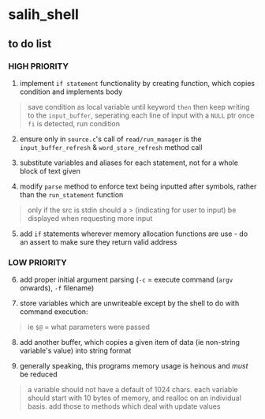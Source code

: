 # salih_shell
## to do list

### HIGH PRIORITY
1. implement `if statement` functionality by creating function, which copies condition and implements body
> save condition as local variable until keyword `then`
> then keep writing to the `input_buffer`, seperating each line of input with a `NULL` ptr
> once `fi` is detected, run condition

2. ensure only in `source.c`'s call of `read/run_manager` is the `input_buffer_refresh` & `word_store_refresh` method call

3. substitute variables and aliases for each statement, not for a whole block of text given

4. modify `parse` method to enforce text being inputted after symbols, rather than the `run_statement` function
> only if the src is stdin should a > (indicating for user to input) be displayed when requesting more input

5. add `if` statements wherever memory allocation functions are use - do an assert to make sure they return valid address

### LOW PRIORITY
6. add proper initial argument parsing (`-c` = execute command (`argv` onwards), `-f` filename)

7. store variables which are unwriteable except by the shell to do with command execution:
> ie `$@` = what parameters were passed

8. add another buffer, which copies a given item of data (ie non-string variable's value) into string format

9. generally speaking, this programs memory usage is heinous and *must* be reduced
> a variable should not have a default of 1024 chars. each variable should start with 10 bytes of memory, and realloc on an individual basis. add those to methods which deal with update values
